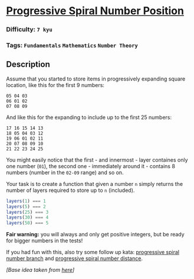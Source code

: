 # [Progressive Spiral Number Position](https://www.codewars.com/kata/5a254114e1ce0ecf6a000168)

### Difficulty: `7 kyu`

### Tags: `Fundamentals` `Mathematics` `Number Theory`

## Description

Assume that you started to store items in progressively expanding square location, like this for the first 9 numbers:

```
05 04 03
06 01 02
07 08 09
```

And like this for the expanding to include up to the first 25 numbers:

```
17 16 15 14 13
18 05 04 03 12
19 06 01 02 11
20 07 08 09 10
21 22 23 24 25
```

You might easily notice that the first - and innermost - layer containes only one number (`01`), the second one - immediately around it - contains 8 numbers (number in the `02-09` range) and so on.

Your task is to create a function that given a number `n` simply returns the number of layers required to store up to `n` (included).

```js
layers(1) === 1
layers(5) === 2
layers(25) === 3
layers(30) === 4
layers(50) === 5
```

**Fair warning:** you will always and only get positive integers, but be ready for bigger numbers in the tests!

If you had fun with this, also try some follow up kata: [progressive spiral number branch](https://www.codewars.com/kata/progressive-spiral-number-branch/) and [progressive spiral number distance](https://www.codewars.com/kata/progressive-spiral-number-distance/).

*[Base idea taken from [here](https://adventofcode.com/2017/day/3)]*
